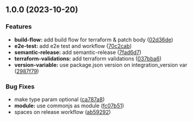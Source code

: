 ## 1.0.0 (2023-10-20)


### Features

* **build-flow:** add build flow for terraform & patch body ([02d36de](https://github.com/fingerprintjs/fingerprint-pro-akamai-integration-property-rules/commit/02d36debf549a9b7b9b3f4979d187730ebd6e676))
* **e2e-test:** add e2e test and workflow ([70c2cab](https://github.com/fingerprintjs/fingerprint-pro-akamai-integration-property-rules/commit/70c2cabd61e2207fa38c0146de91ee16b3dfc2b9))
* **semantic-release:** add semantic-release ([7fad6d7](https://github.com/fingerprintjs/fingerprint-pro-akamai-integration-property-rules/commit/7fad6d7e117dbb803753ad63d31572331b8e5ab4))
* **terraform-validations:** add terraform validations ([037bba6](https://github.com/fingerprintjs/fingerprint-pro-akamai-integration-property-rules/commit/037bba6509f6ed2ab6058973d3ed69ed06f5f5cf))
* **version-variable:** use package.json version on integration_version var ([2987f79](https://github.com/fingerprintjs/fingerprint-pro-akamai-integration-property-rules/commit/2987f790e1823d74f3f21dc412d34f3a33fa7b7a))


### Bug Fixes

* make type param optional ([ca787a8](https://github.com/fingerprintjs/fingerprint-pro-akamai-integration-property-rules/commit/ca787a8f879d89ca4b77a97bd50a0395fb5bdd4b))
* **module:** use commonjs as module ([fc07b51](https://github.com/fingerprintjs/fingerprint-pro-akamai-integration-property-rules/commit/fc07b51c9c603f2e94d810c2b18c949e1e82e9ea))
* spaces on release workflow ([ab59292](https://github.com/fingerprintjs/fingerprint-pro-akamai-integration-property-rules/commit/ab592925261d6515026d0ff9a176167cbccb94d1))
